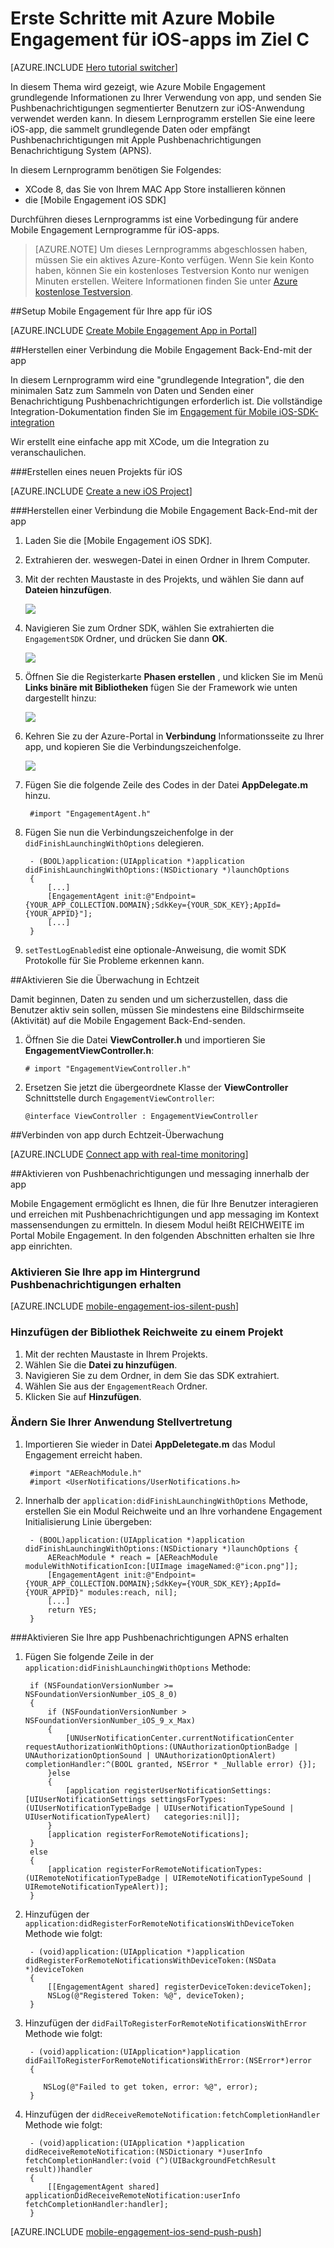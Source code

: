 <properties
    pageTitle="Erste Schritte mit Azure Mobile Engagement für iOS in Ziel C | Microsoft Azure"
    description="Informationen Sie zur Verwendung von Azure Mobile Engagement mit Analytics und Pushbenachrichtigungen Benachrichtigungen für iOS-apps."
    services="mobile-engagement"
    documentationCenter="mobile"
    authors="piyushjo"
    manager="erikre"
    editor="" />

<tags
    ms.service="mobile-engagement"
    ms.workload="mobile"
    ms.tgt_pltfrm="mobile-ios"
    ms.devlang="objective-c"
    ms.topic="hero-article"
    ms.date="10/05/2016"
    ms.author="piyushjo" />

# <a name="get-started-with-azure-mobile-engagement-for-ios-apps-in-objective-c"></a>Erste Schritte mit Azure Mobile Engagement für iOS-apps im Ziel C

[AZURE.INCLUDE [Hero tutorial switcher](../../includes/mobile-engagement-hero-tutorial-switcher.md)]

In diesem Thema wird gezeigt, wie Azure Mobile Engagement grundlegende Informationen zu Ihrer Verwendung von app, und senden Sie Pushbenachrichtigungen segmentierter Benutzern zur iOS-Anwendung verwendet werden kann.
In diesem Lernprogramm erstellen Sie eine leere iOS-app, die sammelt grundlegende Daten oder empfängt Pushbenachrichtigungen mit Apple Pushbenachrichtigungen Benachrichtigung System (APNS).

In diesem Lernprogramm benötigen Sie Folgendes:

+ XCode 8, das Sie von Ihrem MAC App Store installieren können
+ die [Mobile Engagement iOS SDK]

Durchführen dieses Lernprogramms ist eine Vorbedingung für andere Mobile Engagement Lernprogramme für iOS-apps.

> [AZURE.NOTE] Um dieses Lernprogramms abgeschlossen haben, müssen Sie ein aktives Azure-Konto verfügen. Wenn Sie kein Konto haben, können Sie ein kostenloses Testversion Konto nur wenigen Minuten erstellen. Weitere Informationen finden Sie unter [Azure kostenlose Testversion](https://azure.microsoft.com/pricing/free-trial/?WT.mc_id=A0E0E5C02&amp;returnurl=http%3A%2F%2Fazure.microsoft.com%2Fen-us%2Fdocumentation%2Farticles%2Fmobile-engagement-ios-get-started).

##<a name="a-idsetup-azmeasetup-mobile-engagement-for-your-ios-app"></a><a id="setup-azme"></a>Setup Mobile Engagement für Ihre app für iOS

[AZURE.INCLUDE [Create Mobile Engagement App in Portal](../../includes/mobile-engagement-create-app-in-portal-new.md)]

##<a name="a-idconnecting-appaconnect-your-app-to-the-mobile-engagement-backend"></a><a id="connecting-app"></a>Herstellen einer Verbindung die Mobile Engagement Back-End-mit der app

In diesem Lernprogramm wird eine "grundlegende Integration", die den minimalen Satz zum Sammeln von Daten und Senden einer Benachrichtigung Pushbenachrichtigungen erforderlich ist. Die vollständige Integration-Dokumentation finden Sie im [Engagement für Mobile iOS-SDK-integration](mobile-engagement-ios-sdk-overview.md)

Wir erstellt eine einfache app mit XCode, um die Integration zu veranschaulichen.

###<a name="create-a-new-ios-project"></a>Erstellen eines neuen Projekts für iOS

[AZURE.INCLUDE [Create a new iOS Project](../../includes/mobile-engagement-create-new-ios-app.md)]

###<a name="connect-your-app-to-the-mobile-engagement-backend"></a>Herstellen einer Verbindung die Mobile Engagement Back-End-mit der app

1. Laden Sie die [Mobile Engagement iOS SDK].
2. Extrahieren der. weswegen-Datei in einen Ordner in Ihrem Computer.
3. Mit der rechten Maustaste in des Projekts, und wählen Sie dann auf **Dateien hinzufügen**.

    ![][1]

4. Navigieren Sie zum Ordner SDK, wählen Sie extrahierten die `EngagementSDK` Ordner, und drücken Sie dann **OK**.

    ![][2]

5. Öffnen Sie die Registerkarte **Phasen erstellen** , und klicken Sie im Menü **Links binäre mit Bibliotheken** fügen Sie der Framework wie unten dargestellt hinzu:

    ![][3]

6. Kehren Sie zu der Azure-Portal in **Verbindung** Informationsseite zu Ihrer app, und kopieren Sie die Verbindungszeichenfolge.

    ![][4]

7. Fügen Sie die folgende Zeile des Codes in der Datei **AppDelegate.m** hinzu.

        #import "EngagementAgent.h"

8. Fügen Sie nun die Verbindungszeichenfolge in der `didFinishLaunchingWithOptions` delegieren.

        - (BOOL)application:(UIApplication *)application didFinishLaunchingWithOptions:(NSDictionary *)launchOptions
        {
            [...]   
            [EngagementAgent init:@"Endpoint={YOUR_APP_COLLECTION.DOMAIN};SdkKey={YOUR_SDK_KEY};AppId={YOUR_APPID}"];
            [...]
        }

9. `setTestLogEnabled`ist eine optionale-Anweisung, die womit SDK Protokolle für Sie Probleme erkennen kann. 

##<a name="a-idmonitoraenable-real-time-monitoring"></a><a id="monitor"></a>Aktivieren Sie die Überwachung in Echtzeit

Damit beginnen, Daten zu senden und um sicherzustellen, dass die Benutzer aktiv sein sollen, müssen Sie mindestens eine Bildschirmseite (Aktivität) auf die Mobile Engagement Back-End-senden.

1. Öffnen Sie die Datei **ViewController.h** und importieren Sie **EngagementViewController.h**:

    `# import "EngagementViewController.h"`

2. Ersetzen Sie jetzt die übergeordnete Klasse der **ViewController** Schnittstelle durch `EngagementViewController`:

    `@interface ViewController : EngagementViewController`

##<a name="a-idmonitoraconnect-app-with-real-time-monitoring"></a><a id="monitor"></a>Verbinden von app durch Echtzeit-Überwachung

[AZURE.INCLUDE [Connect app with real-time monitoring](../../includes/mobile-engagement-connect-app-with-monitor.md)]

##<a name="a-idintegrate-pushaenable-push-notifications-and-in-app-messaging"></a><a id="integrate-push"></a>Aktivieren von Pushbenachrichtigungen und messaging innerhalb der app

Mobile Engagement ermöglicht es Ihnen, die für Ihre Benutzer interagieren und erreichen mit Pushbenachrichtigungen und app messaging im Kontext massensendungen zu ermitteln. In diesem Modul heißt REICHWEITE im Portal Mobile Engagement.
In den folgenden Abschnitten erhalten sie Ihre app einrichten.

### <a name="enable-your-app-to-receive-silent-push-notifications"></a>Aktivieren Sie Ihre app im Hintergrund Pushbenachrichtigungen erhalten

[AZURE.INCLUDE [mobile-engagement-ios-silent-push](../../includes/mobile-engagement-ios-silent-push.md)]  

### <a name="add-the-reach-library-to-your-project"></a>Hinzufügen der Bibliothek Reichweite zu einem Projekt

1. Mit der rechten Maustaste in Ihrem Projekts.
2. Wählen Sie die **Datei zu hinzufügen**.
3. Navigieren Sie zu dem Ordner, in dem Sie das SDK extrahiert.
4. Wählen Sie aus der `EngagementReach` Ordner.
5. Klicken Sie auf **Hinzufügen**.

### <a name="modify-your-application-delegate"></a>Ändern Sie Ihrer Anwendung Stellvertretung

1. Importieren Sie wieder in Datei **AppDeletegate.m** das Modul Engagement erreicht haben.

        #import "AEReachModule.h"
        #import <UserNotifications/UserNotifications.h>

2. Innerhalb der `application:didFinishLaunchingWithOptions` Methode, erstellen Sie ein Modul Reichweite und an Ihre vorhandene Engagement Initialisierung Linie übergeben:

        - (BOOL)application:(UIApplication *)application didFinishLaunchingWithOptions:(NSDictionary *)launchOptions {
            AEReachModule * reach = [AEReachModule moduleWithNotificationIcon:[UIImage imageNamed:@"icon.png"]];
            [EngagementAgent init:@"Endpoint={YOUR_APP_COLLECTION.DOMAIN};SdkKey={YOUR_SDK_KEY};AppId={YOUR_APPID}" modules:reach, nil];
            [...]
            return YES;
        }

###<a name="enable-your-app-to-receive-apns-push-notifications"></a>Aktivieren Sie Ihre app Pushbenachrichtigungen APNS erhalten

1. Fügen Sie folgende Zeile in der `application:didFinishLaunchingWithOptions` Methode:

        if (NSFoundationVersionNumber >= NSFoundationVersionNumber_iOS_8_0)
        {
            if (NSFoundationVersionNumber > NSFoundationVersionNumber_iOS_9_x_Max)
            {
                [UNUserNotificationCenter.currentNotificationCenter requestAuthorizationWithOptions:(UNAuthorizationOptionBadge | UNAuthorizationOptionSound | UNAuthorizationOptionAlert) completionHandler:^(BOOL granted, NSError * _Nullable error) {}];
            }else
            {
                [application registerUserNotificationSettings:[UIUserNotificationSettings settingsForTypes:(UIUserNotificationTypeBadge | UIUserNotificationTypeSound | UIUserNotificationTypeAlert)   categories:nil]];
            }
            [application registerForRemoteNotifications];
        }
        else
        {
            [application registerForRemoteNotificationTypes:(UIRemoteNotificationTypeBadge | UIRemoteNotificationTypeSound | UIRemoteNotificationTypeAlert)];
        }

2. Hinzufügen der `application:didRegisterForRemoteNotificationsWithDeviceToken` Methode wie folgt:

        - (void)application:(UIApplication *)application didRegisterForRemoteNotificationsWithDeviceToken:(NSData *)deviceToken
        {
            [[EngagementAgent shared] registerDeviceToken:deviceToken];
            NSLog(@"Registered Token: %@", deviceToken);
        }

3. Hinzufügen der `didFailToRegisterForRemoteNotificationsWithError` Methode wie folgt:

        - (void)application:(UIApplication*)application didFailToRegisterForRemoteNotificationsWithError:(NSError*)error
        {
           
           NSLog(@"Failed to get token, error: %@", error);
        }

4. Hinzufügen der `didReceiveRemoteNotification:fetchCompletionHandler` Methode wie folgt:

        - (void)application:(UIApplication *)application didReceiveRemoteNotification:(NSDictionary *)userInfo fetchCompletionHandler:(void (^)(UIBackgroundFetchResult result))handler
        {
            [[EngagementAgent shared] applicationDidReceiveRemoteNotification:userInfo fetchCompletionHandler:handler];
        }

[AZURE.INCLUDE [mobile-engagement-ios-send-push-push](../../includes/mobile-engagement-ios-send-push.md)]

<!-- URLs. -->
[Engagement für Mobile iOS SDK]: http://aka.ms/qk2rnj

<!-- Images. -->
[1]: ./media/mobile-engagement-ios-get-started/xcode-add-files.png
[2]: ./media/mobile-engagement-ios-get-started/xcode-select-engagement-sdk.png
[3]: ./media/mobile-engagement-ios-get-started/xcode-build-phases.png
[4]: ./media/mobile-engagement-ios-get-started/app-connection-info-page.png

